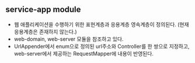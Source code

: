 ## service-app module
- 웹 애플리케이션을 수행하기 위한 표현계층과 응용계층 영속계층이 정의된다. (현재 응용계층은 존재하지 않는다.)
- web-domain, web-server 모듈을 참조하고 있다.
- UrlAppender에서 enum으로 정의된 url주소와 Controller를 한 쌍으로 지정하고, web-server에서 제공하는 RequestMapper에 내용이 반영된다.
